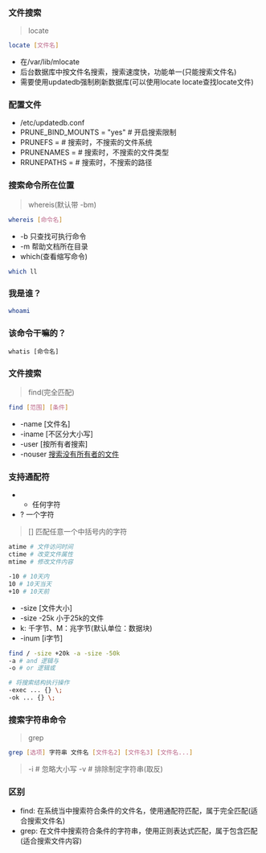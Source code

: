 ### 文件搜索
> locate
```bash
locate [文件名]
```
- 在/var/lib/mlocate
- 后台数据库中按文件名搜索，搜索速度快，功能单一(只能搜索文件名)
- 需要使用updatedb强制刷新数据库(可以使用locate locate查找locate文件)


### 配置文件
- /etc/updatedb.conf
- PRUNE_BIND_MOUNTS = "yes" # 开启搜索限制
- PRUNEFS = # 搜索时，不搜索的文件系统
- PRUNENAMES = # 搜索时，不搜索的文件类型
- RRUNEPATHS = # 搜索时，不搜索的路径


### 搜索命令所在位置
> whereis(默认带 -bm)
```bash
whereis [命令名]
```
- -b 只查找可执行命令
- -m 帮助文档所在目录
- which(查看缩写命令)
```bash
which ll
```


### 我是谁？
```bash
whoami
```
### 该命令干嘛的？ 
```
whatis [命令名]
```


### 文件搜索
> find(完全匹配)
```bash
find [范围] [条件]
```
- -name [文件名]
- -iname [不区分大小写]
- -user [按所有者搜索]
- -nouser [搜索没有所有者的文件](linux内核产生、Windows复制过来的文件)


### 支持通配符
- * 任何字符
- ? 一个字符
> [] 匹配任意一个中括号内的字符    

```bash
atime # 文件访问时间
ctime # 改变文件属性
mtime # 修改文件内容

-10 # 10天内
10 # 10天当天
+10 # 10天前
```
- -size [文件大小]
- -size -25k 小于25k的文件
- k: 千字节、M：兆字节(默认单位：数据块)
- -inum [i字节]

```bash
find / -size +20k -a -size -50k
-a # and 逻辑与
-o # or 逻辑或

# 将搜索结构执行操作
-exec ... {} \;
-ok ... {} \;
```


### 搜索字符串命令
> grep
```bash
grep [选项] 字符串 文件名 [文件名2] [文件名3] [文件名...]
```
> -i # 忽略大小写
> -v # 排除制定字符串(取反)


### 区别
- find: 在系统当中搜索符合条件的文件名，使用通配符匹配，属于完全匹配(适合搜索文件名)
- grep: 在文件中搜索符合条件的字符串，使用正则表达式匹配，属于包含匹配(适合搜索文件内容)
